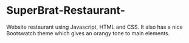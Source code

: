# SuperBrat-Restaurant-
Website restaurant using Javascript, HTML and CSS. It also has a nice Bootswatch theme which gives an orangy tone to main elements. 
